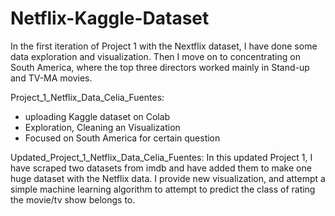 # Netflix-Kaggle-Dataset
In the first iteration of Project 1 with the Nextflix dataset,
I have done some data exploration and visualization.
Then I move on to concentrating on South America,
where the top three directors worked mainly in Stand-up and TV-MA movies.

Project_1_Netflix_Data_Celia_Fuentes:
- uploading Kaggle dataset on Colab
- Exploration, Cleaning an Visualization
- Focused on South America for certain question

Updated_Project_1_Netflix_Data_Celia_Fuentes:
In this updated Project 1, I have scraped two datasets from imdb
and have added them to make one huge dataset with the Netflix data. 
I provide new visualization, and attempt a simple machine learning algorithm
to attempt to predict the class of rating the movie/tv show belongs to.
